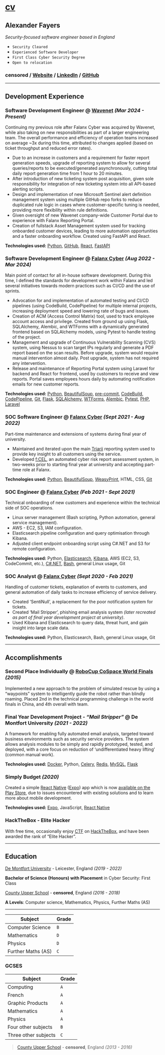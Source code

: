 # [cv](https://mycode.rocks/cv/)

## Alexander Fayers

*Security-focused software engineer based in England*  

- `Security Cleared`
- `Experienced Software Developer`
- `First Class Cyber Security Degree`
- `Open to relocation`

### **censored** / [Website](https://mycode.rocks/) / [LinkedIn](https://www.linkedin.com/in/alexfayers/) / [GitHub](https://github.com/alexfayers/)

---

## Development Experience

### **Software Development Engineer** @ [Wavenet](https://www.wavenet.co.uk/) *(Mar 2024 - Present)*

Continuing my previous role after Falanx Cyber was acquired by Wavenet, while also taking on new responsibilities as part of a larger engineering team. The overall performance and efficiency of operation teams increased on average ~3x during this time, attributed to changes applied (based on ticket throughput and reduced error rates).

- Due to an increase in customers and a requirement for faster report generation speeds, upgrade of reporting system to allow for several queries/reports to be executed/generated asynchronously, cutting total daily report generation time from 1 hour to 20 minutes.
- After introduction of new ticketing system post acquisition, given sole responsibility for integration of new ticketing system into all API-based alerting scripts.
- Design and implementation of new Microsoft Sentinel alert definition management system using multiple GitHub repo forks to reduce duplicated rule logic in cases where customer-specific tuning is needed, providing more flexibility within rule definitions.
- Given oversight of new Wavenet company-wide Customer Portal due to experience with Falanx Reporting Portal.
- Creation of fullstack Asset Management system used for tracking onboarded customer devices, leading to more automation opportunities and a faster onboarding workflow. Created using FastAPI and React.

**Technologies used:** [Python](https://www.python.org/), [GitHub](https://github.com/), [React](https://react.dev/), [FastAPI](https://fastapi.tiangolo.com/)

### **Software Development Engineer** @ [Falanx Cyber](https://falanxcyber.com/) *(Aug 2022 - Mar 2024)*

Main point of contact for all in-house software development. During this time, I defined the standards for development work within Falanx and led several initiatives towards modern practices such as CI/CD and the use of sprints.

- Advocation for and implementation of automated testing and CI/CD pipelines (using CodeBuild, CodePipeline) for multiple internal projects, increasing deployment speed and lowering rate of bugs and issues.
- Creation of ACM (Access Control Matrix) tool, used to track employee account access and privilege. Created from ground up using Flask, SQLAlchemy, Alembic, and WTForms with a dynamically generated frontend based on SQLAlchemy models, using Pytest to handle testing of the project.
- Management and upgrade of Continuous Vulnerability Scanning (CVS) system, using Nessus to scan target IPs regularly and generate a PDF report based on the scan results. Before upgrade, system would require manual intervention almost daily. Post upgrade, system has not required any intervention.
- Release and maintenance of Reporting Portal system using Laravel for backend and React for frontend, used by customers to receive and view reports. Portal saves employees hours daily by automating notification emails for new customer reports.

**Technologies used:** [Python](https://www.python.org/), [BeautifulSoup](https://pypi.org/project/beautifulsoup4/), [pre-commit](https://pre-commit.com/), [CodeBuild](https://aws.amazon.com/codebuild/), [CodePipeline](https://aws.amazon.com/codepipeline/), [Git](https://git-scm.com/), [Flask](https://flask.palletsprojects.com/en/2.3.x/), [SQLAlchemy](https://www.sqlalchemy.org/), [WTForms](https://wtforms.readthedocs.io/en/3.0.x/), [Alembic](https://alembic.sqlalchemy.org/en/latest/), [Pytest](https://docs.pytest.org/en/7.3.x/), [PHP](https://www.php.net/), [Laravel](https://laravel.com/)

### **SOC Software Engineer** @ [Falanx Cyber](https://falanxcyber.com/) *(Sept 2021 - Aug 2022)*

Part-time maintenance and extensions of systems during final year of university.

- Maintained and iterated upon the main [Triarii](https://falanxcyber.com/managed-detection-response-triarii/) reporting system used to provide key insight to all customers using the service.
- Developed [f:CEL](https://falanxcyber.com/fcel/), an automated cyber risk report assessment system, in two-weeks prior to starting final year at university and accepting part-time role at Falanx.

**Technologies used:** [Python](https://www.python.org/), [BeautifulSoup](https://pypi.org/project/beautifulsoup4/), [WeasyPrint](https://weasyprint.org/), HTML, CSS, [Git](https://git-scm.com/)

### **SOC Engineer** @ [Falanx Cyber](https://falanxcyber.com/) *(Feb 2021 - Sept 2021)*

Technical onboarding of new customers and experience within the technical side of SOC operations.

- Linux server management (Bash scripting, Python automation, general service management).
- AWS - EC2, S3, IAM configuration.
- Elasticsearch pipeline configuration and query optimisation through Kibana.
- Adjusted client endpoint onboarding script using C#.NET and S3 for remote configuration.

**Technologies used:** Python, [Elasticsearch](https://www.elastic.co/elasticsearch/), [Kibana](https://www.elastic.co/kibana/), AWS (EC2, S3, CodeCommit, etc.), [C#.NET](https://docs.microsoft.com/en-us/dotnet/csharp/), [Bash](https://www.gnu.org/software/bash/), general Linux usage, Git

### **SOC Analyst** @ [Falanx Cyber](https://falanxcyber.com/) *(Sept 2020 - Feb 2021)*

Handling of customer tickets, explanation of events to customers, and general automation of daily tasks to increase efficiency of service delivery.

- Created ‘SentiNull’, a replacement for the poor notification system for tickets.
- Created ‘Mail Stripper’, phishing email analysis system *(later recreated as part of final year development project at university)*.
- Used Kibana and Elasticsearch to query data, threat hunt, and gain insight into large scale data.

**Technologies used:** Python, Elasticsearch, Bash, general Linux usage, Git

---

## Accomplishments

### **Second Place Individually** @ [RoboCup CoSpace World Finals](https://www.cospacerobot.org/) *(2015)*

Implemented a new approach to the problem of simulated rescue by using a “waypoints” system to intelligently guide the robot rather than blindly roaming. Placed 2nd in the technical programming challenge in the world finals in China, and 4th overall with team.

### **Final Year Development Project** - *“Mail Stripper”* @ De Montfort University *(2021 - 2022)*

A framework for enabling fully automated email analysis, targeted toward business environments such as security service providers. The system allows analysis modules to be simply and rapidly prototyped, tested, and deployed, with a core focus on reduction of ‘undifferentiated heavy lifting’ (common manual work).

**Technologies used:** [Docker](https://www.docker.com/), Python, [Celery](https://docs.celeryq.dev/en/stable/getting-started/introduction.html), [Redis](https://redis.io/), [MySQL](https://www.mysql.com/), [Flask](https://flask.palletsprojects.com/en/2.2.x/)

### **Simply Budget** *(2020)*

Created a simple [React Native](https://reactnative.dev/) ([Expo](https://expo.dev/)) app which is now [available on the Play Store](https://play.google.com/store/apps/details?id=com.alexfayersapps.simplybudget), due to issues encountered with existing solutions and to learn more about mobile development.

**Technologies used:** [Expo](https://expo.dev/), JavaScript, [React Native](https://reactnative.dev/)

### **HackTheBox - Elite Hacker**

With free time, occasionally enjoy [CTF](https://cybersecurity.att.com/blogs/security-essentials/capture-the-flag-ctf-what-is-it-for-a-newbie) on [HackTheBox](https://app.hackthebox.com/profile/72271), and have been awarded the rank of “Elite Hacker”.

---

## Education

[De Montfort University](https://www.dmu.ac.uk/) - Leicester, England *(2019 - 2022)*

**Bachelor of Science (Honours) with Placement** in Cyber Security: First Class

[County Upper School](https://www.countyupper.org/) - **censored**, England *(2016 - 2018)*

**A Levels**: Computer science, Mathematics, Physics, Further Maths (AS)

---

| Subject            | Grade |
| ------------------ | ----- |
| Computer Science   | `B`   |
| Mathematics        | `D`   |
| Physics            | `D`   |
| Further Maths (AS) | `C`   |

### **GCSES**

| Subject              | Grade |
| -------------------- | ----- |
| Computing            | `A`   |
| French               | `A`   |
| Graphic Products     | `A`   |
| Mathematics          | `A`   |
| Physics              | `A`   |
| Four other subjects  | `B`   |
| Three other subjects | `C`   |

> [County Upper School](https://www.countyupper.org/) - **censored**, England _(2013 - 2016)_